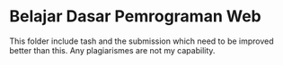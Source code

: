 # Belajar Dasar Pemrograman Web
This folder include tash and the submission which need to be improved better than this. Any plagiarismes are not my capability.
